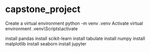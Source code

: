 # capstone_project
Create a virtual environment python -m venv .venv
Activate virtual environment .venv\Scripts\activate

install pandas
install scikit-learn
install tabulate
install numpy
install matplotlib
install seaborn
install jupyter